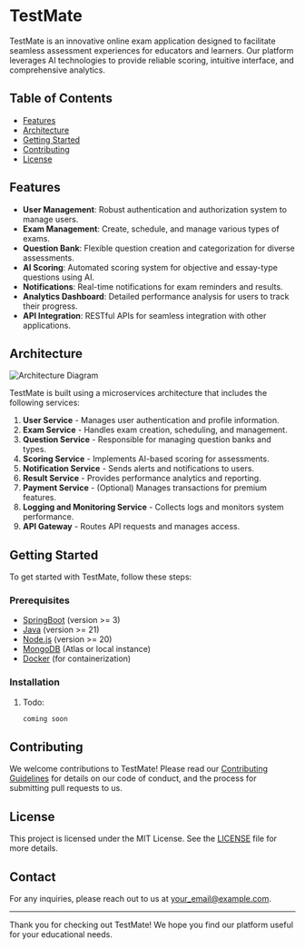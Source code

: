 # TestMate

TestMate is an innovative online exam application designed to facilitate seamless assessment experiences for educators and learners. Our platform leverages AI technologies to provide reliable scoring, intuitive interface, and comprehensive analytics.

## Table of Contents

- [Features](#features)
- [Architecture](#architecture)
- [Getting Started](#getting-started)
- [Contributing](#contributing)
- [License](#license)

## Features

- **User Management**: Robust authentication and authorization system to manage users.
- **Exam Management**: Create, schedule, and manage various types of exams.
- **Question Bank**: Flexible question creation and categorization for diverse assessments.
- **AI Scoring**: Automated scoring system for objective and essay-type questions using AI.
- **Notifications**: Real-time notifications for exam reminders and results.
- **Analytics Dashboard**: Detailed performance analysis for users to track their progress.
- **API Integration**: RESTful APIs for seamless integration with other applications.

## Architecture

![Architecture Diagram](path_to_your_architecture_diagram.png)

TestMate is built using a microservices architecture that includes the following services:

1. **User Service** - Manages user authentication and profile information.
2. **Exam Service** - Handles exam creation, scheduling, and management.
3. **Question Service** - Responsible for managing question banks and types.
4. **Scoring Service** - Implements AI-based scoring for assessments.
5. **Notification Service** - Sends alerts and notifications to users.
6. **Result Service** - Provides performance analytics and reporting.
7. **Payment Service** - (Optional) Manages transactions for premium features.
8. **Logging and Monitoring Service** - Collects logs and monitors system performance.
9. **API Gateway** - Routes API requests and manages access.

## Getting Started

To get started with TestMate, follow these steps:

### Prerequisites

- [SpringBoot](https://spring.io/projects/spring-boot/) (version >= 3)
- [Java](https://www.oracle.com/id/java/technologies/downloads/) (version >= 21)
- [Node.js](https://nodejs.org/) (version >= 20)
- [MongoDB](https://www.mongodb.com/) (Atlas or local instance)
- [Docker](https://www.docker.com/) (for containerization)

### Installation

1. Todo:
   ```bash
   coming soon
   ```

## Contributing

We welcome contributions to TestMate! Please read our [Contributing Guidelines](CONTRIBUTING.md) for details on our code of conduct, and the process for submitting pull requests to us.

## License

This project is licensed under the MIT License. See the [LICENSE](LICENSE) file for more details.

## Contact

For any inquiries, please reach out to us at [your_email@example.com](mailto:fikih@mate.institute).

---

Thank you for checking out TestMate! We hope you find our platform useful for your educational needs.
